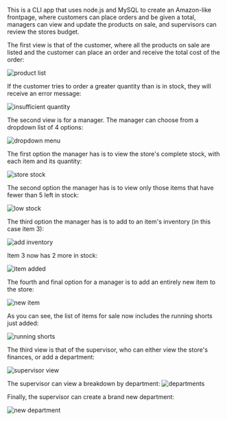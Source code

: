 This is a CLI app that uses node.js and MySQL to create an Amazon-like frontpage, where customers can place orders and be given a total, managers can view and update the products on sale, and supervisors can review the stores budget. 

The first view is that of the customer, where all the products on sale are listed and the customer can place an order and receive the total cost of the order:

![product list](/images/customer.png)

If the customer tries to order a greater quantity than is in stock, they will receive an error message:

![insufficient quantity](/images/customer2.png)

The second view is for a manager. The manager can choose from a dropdown list of 4 options:

![dropdown menu](/images/manager1.png)

The first option the manager has is to view the store's complete stock, with each item and its quantity:

![store stock](/images/manager2.png)

The second option the manager has is to view only those items that have fewer than 5 left in stock:

![low stock](/images/manager3.png)

The third option the manager has is to add to an item's inventory (in this case item 3):

![add inventory](/images/manager4.png)

Item 3 now has 2 more in stock:

![item added](/images/manager5.png)

The fourth and final option for a manager is to add an entirely new item to the store:

![new item](/images/manager6.png)

As you can see, the list of items for sale now includes the running shorts just added:

![running shorts](/images/manager7.png)

The third view is that of the supervisor, who can either view the store's finances, or add a department:

![supervisor view](/images/supervisor1.png)

The supervisor can view a breakdown by department:
![departments](/images/supervisor2.png)

Finally, the supervisor can create a brand new department:

![new department](/images/supervisor3.png)